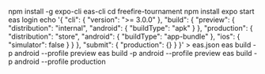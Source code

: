 npm install -g expo-cli eas-cli
cd freefire-tournament
npm install
expo start
eas login
echo '{
  "cli": {
    "version": ">= 3.0.0"
  },
  "build": {
    "preview": {
      "distribution": "internal",
      "android": {
        "buildType": "apk"
      }
    },
    "production": {
      "distribution": "store",
      "android": {
        "buildType": "app-bundle"
      },
      "ios": {
        "simulator": false
      }
    }
  },
  "submit": {
    "production": {}
  }
}' > eas.json
eas build -p android --profile preview
eas build -p android --profile preview
eas build -p android --profile production
